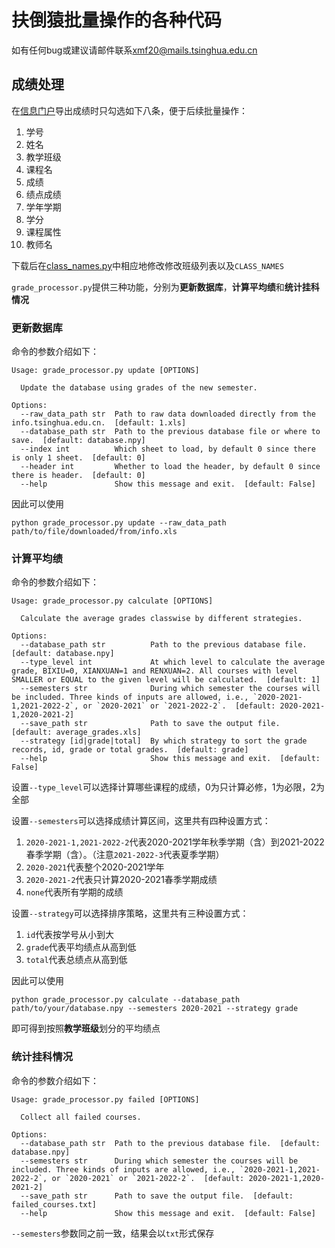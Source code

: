 # 扶倒猿批量操作的各种代码

如有任何bug或建议请邮件联系<xmf20@mails.tsinghua.edu.cn>

## 成绩处理

在[信息门户](info.tsinghua.edu.cn)导出成绩时只勾选如下八条，便于后续批量操作：

1. 学号
2. 姓名
3. 教学班级
4. 课程名
5. 成绩
6. 绩点成绩
7. 学年学期
8. 学分
9. 课程属性
10. 教师名

下载后在[class_names.py](class_names.py)中相应地修改修改班级列表以及`CLASS_NAMES`

`grade_processor.py`提供三种功能，分别为**更新数据库**，**计算平均绩**和**统计挂科情况**

### 更新数据库

命令的参数介绍如下：

```shell
Usage: grade_processor.py update [OPTIONS]

  Update the database using grades of the new semester.

Options:
  --raw_data_path str  Path to raw data downloaded directly from the info.tsinghua.edu.cn.  [default: 1.xls]
  --database_path str  Path to the previous database file or where to save.  [default: database.npy]
  --index int          Which sheet to load, by default 0 since there is only 1 sheet.  [default: 0]
  --header int         Whether to load the header, by default 0 since there is header.  [default: 0]
  --help               Show this message and exit.  [default: False]
```

因此可以使用

```shell
python grade_processor.py update --raw_data_path path/to/file/downloaded/from/info.xls
```

### 计算平均绩

命令的参数介绍如下：

```shell
Usage: grade_processor.py calculate [OPTIONS]

  Calculate the average grades classwise by different strategies.

Options:
  --database_path str          Path to the previous database file.  [default: database.npy]
  --type_level int             At which level to calculate the average grade, BIXIU=0, XIANXUAN=1 and RENXUAN=2. All courses with level SMALLER or EQUAL to the given level will be calculated.  [default: 1]
  --semesters str              During which semester the courses will be included. Three kinds of inputs are allowed, i.e., `2020-2021-1,2021-2022-2`, or `2020-2021` or `2021-2022-2`.  [default: 2020-2021-1,2020-2021-2]
  --save_path str              Path to save the output file.  [default: average_grades.xls]
  --strategy [id|grade|total]  By which strategy to sort the grade records, id, grade or total grades.  [default: grade]
  --help                       Show this message and exit.  [default: False]
```

设置`--type_level`可以选择计算哪些课程的成绩，0为只计算必修，1为必限，2为全部

设置`--semesters`可以选择成绩计算区间，这里共有四种设置方式：
1. `2020-2021-1,2021-2022-2`代表2020-2021学年秋季学期（含）到2021-2022春季学期（含）。（注意`2021-2022-3`代表夏季学期）
2. `2020-2021`代表整个2020-2021学年
3. `2020-2021-2`代表只计算2020-2021春季学期成绩
4. `none`代表所有学期的成绩

设置`--strategy`可以选择排序策略，这里共有三种设置方式：
1. `id`代表按学号从小到大
2. `grade`代表平均绩点从高到低
3. `total`代表总绩点从高到低

因此可以使用

```shell
python grade_processor.py calculate --database_path path/to/your/database.npy --semesters 2020-2021 --strategy grade
```

即可得到按照**教学班级**划分的平均绩点

### 统计挂科情况

命令的参数介绍如下：

```shell
Usage: grade_processor.py failed [OPTIONS]

  Collect all failed courses.

Options:
  --database_path str  Path to the previous database file.  [default: database.npy]
  --semesters str      During which semester the courses will be included. Three kinds of inputs are allowed, i.e., `2020-2021-1,2021-2022-2`, or `2020-2021` or `2021-2022-2`.  [default: 2020-2021-1,2020-2021-2]
  --save_path str      Path to save the output file.  [default: failed_courses.txt]
  --help               Show this message and exit.  [default: False]
```

`--semesters`参数同之前一致，结果会以`txt`形式保存
